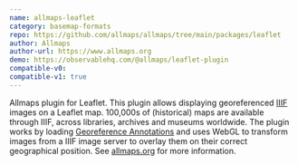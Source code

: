 ```yaml
---
name: allmaps-leaflet
category: basemap-formats
repo: https://github.com/allmaps/allmaps/tree/main/packages/leaflet
author: Allmaps
author-url: https://www.allmaps.org
demo: https://observablehq.com/@allmaps/leaflet-plugin
compatible-v0:
compatible-v1: true
---
```


Allmaps plugin for Leaflet. This plugin allows displaying georeferenced [IIIF](https://iiif.io/) images on a Leaflet map. 100,000s of (historical) maps are available through IIIF, across libraries, archives and museums worldwide. The plugin works by loading [Georeference Annotations](https://preview.iiif.io/api/georef/extension/georef/) and uses WebGL to transform images from a IIIF image server to overlay them on their correct geographical position. See [allmaps.org](https://www.allmaps.org) for more information.
